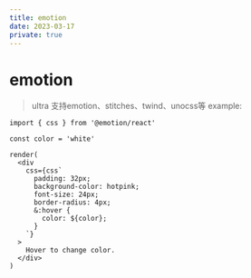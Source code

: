 ```yaml
---
title: emotion
date: 2023-03-17
private: true
---
```

# emotion
> ultra 支持emotion、stitches、twind、unocss等
example:

    import { css } from '@emotion/react'

    const color = 'white'

    render(
      <div
        css={css`
          padding: 32px;
          background-color: hotpink;
          font-size: 24px;
          border-radius: 4px;
          &:hover {
            color: ${color};
          }
        `}
      >
        Hover to change color.
      </div>
    )